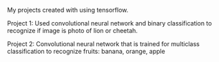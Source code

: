 My projects created with using tensorflow.

Project 1:
Used convolutional neural network and binary classification to recognize if image is photo of lion or cheetah.

Project 2:
Convolutional neural network that is trained for multiclass classification to recognize fruits: banana, orange, apple

